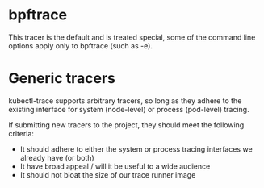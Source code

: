 # bpftrace

This tracer is the default and is treated special, some of the command line
options apply only to bpftrace (such as -e).

# Generic tracers

kubectl-trace supports arbitrary tracers, so long as they adhere to the
existing interface for system (node-level) or process (pod-level) tracing.

If submitting new tracers to the project, they should meet the following
criteria:

- It should adhere to either the system or process tracing interfaces we already have (or both)
- It have broad appeal / will it be useful to a wide audience
- It should not bloat the size of our trace runner image
